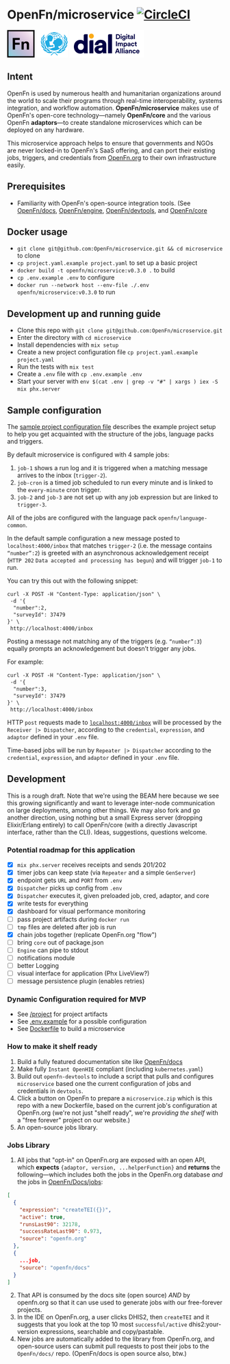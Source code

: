 # OpenFn/microservice [![CircleCI](https://circleci.com/gh/OpenFn/microservice.svg?style=svg)](https://circleci.com/gh/OpenFn/microservice)

[![openfn](assets/logo.png)](https://www.openfn.org)
[![unicef](https://raw.githubusercontent.com/OpenFn/microservice/master/assets/unicef.png)](https://digitalimpactalliance.org)
[![dial](https://raw.githubusercontent.com/OpenFn/microservice/master/assets/dial.png)](https://www.unicef.org)

## Intent

OpenFn is used by numerous health and humanitarian organizations around the
world to scale their programs through real-time interoperability, systems
integration, and workflow automation. **OpenFn/microservice** makes use of
OpenFn's open-core technology—namely **OpenFn/core** and the various OpenFn
**adaptors**—to create standalone microservices which can be deployed on any
hardware.

This microservice approach helps to ensure that governments and NGOs are never
locked-in to OpenFn's SaaS offering, and can port their existing jobs, triggers,
and credentials from [OpenFn.org](www.openfn.org) to their own infrastructure
easily.

## Prerequisites

- Familiarity with OpenFn's open-source integration tools. (See [OpenFn/docs](https://docs.openfn.org), [OpenFn/engine](https://github.com/openFn/engine), [OpenFn/devtools](https://openfn.github.io/devtools/), and [OpenFn/core](https://github.com/openFn/core)

## Docker usage

- `git clone git@github.com:OpenFn/microservice.git && cd microservice` to clone
- `cp project.yaml.example project.yaml` to set up a basic project
- `docker build -t openfn/microservice:v0.3.0 .` to build
- `cp .env.example .env` to configure
- `docker run --network host --env-file ./.env openfn/microservice:v0.3.0` to run

## Development up and running guide

- Clone this repo with `git clone git@github.com:OpenFn/microservice.git`
- Enter the directory with `cd microservice`
- Install dependencies with `mix setup`
- Create a new project configuration file `cp project.yaml.example project.yaml`
- Run the tests with `mix test`
- Create a `.env` file with `cp .env.example .env`
- Start your server with `env $(cat .env | grep -v "#" | xargs ) iex -S mix phx.server`


## Sample configuration

The [sample project configuration file](https://github.com/OpenFn/microservice/blob/main/project.yaml.example) describes the example project setup to help you get acquainted with the structure of the jobs, language packs and triggers.

By default microservice is configured with 4 sample jobs:
1. `job-1` shows a run log and it is triggered when a matching message arrives to the inbox (`trigger-2`).
2. `job-cron` is a timed job scheduled to run every minute and is linked to the `every-minute` cron trigger.
3. `job-2` and `job-3` are not set up with any job expression but are linked to `trigger-3`.

All of the jobs are configured with the language pack `openfn/language-common`.

In the default sample configuration a new message posted to `localhost:4000/inbox` that matches `trigger-2` (i.e. the message contains `“number”:2`) is greeted with an asynchronous acknowledgement receipt (`HTTP 202` `Data accepted and processing has begun`) and will trigger `job-1` to run.

You can try this out with the following snippet:

```
curl -X POST -H "Content-Type: application/json" \
 -d '{
  "number":2,
  "surveyId": 37479
}' \
 http://localhost:4000/inbox
```

Posting a message not matching any of the triggers (e.g. `“number”:3`) equally prompts an acknowledgement but doesn’t trigger any jobs.

For example:
```
curl -X POST -H "Content-Type: application/json" \
 -d '{
  "number":3,
  "surveyId": 37479
}' \
 http://localhost:4000/inbox
```

HTTP `post` requests made to
[`localhost:4000/inbox`](http://localhost:4000/inbox) will be processed by the
`Receiver |> Dispatcher`, according to the `credential`, `expression`, and
`adaptor` defined in your `.env` file.

Time-based jobs will be run by `Repeater |> Dispatcher` according to the
`credential`, `expression`, and `adaptor` defined in your `.env` file.


## Development

This is a rough draft. Note that we're using the BEAM here because we see this
growing significantly and want to leverage inter-node communication on large
deployments, among other things. We may also fork and go another direction,
using nothing but a small Express server (dropping Elixir/Erlang entirely) to
call OpenFn/core (with a directly Javascript interface, rather than the CLI).
Ideas, suggestions, questions welcome.

### Potential roadmap for this application

- [x] `mix phx.server` receives receipts and sends 201/202
- [x] timer jobs can keep state (via `Repeater` and a simple `GenServer`)
- [x] endpoint gets `URL` and `PORT` from `.env`
- [x] `Dispatcher` picks up config from `.env`
- [x] `Dispatcher` executes it, given preloaded job, cred, adaptor, and core
- [x] write tests for everything
- [x] dashboard for visual performance monitoring
- [ ] pass project artifacts during `docker run`
- [ ] `tmp` files are deleted after job is run
- [x] chain jobs together (replicate OpenFn.org "flow")
- [ ] bring `core` out of package.json
- [ ] `Engine` can pipe to stdout
- [ ] notifications module
- [ ] better Logging
- [ ] visual interface for application (Phx LiveView?)
- [ ] message persistence plugin (enables retries)

### Dynamic Configuration required for MVP

- See [/project](https://github.com/OpenFn/microservice/blob/master/project) for
  project artifacts
- See
  [.env.example](https://github.com/OpenFn/microservice/blob/master/.env.example)
  for a possible configuration
- See
  [Dockerfile](https://github.com/OpenFn/microservice/blob/master/Dockerfile) to
  build a microservice

### How to make it shelf ready

1. Build a fully featured documentation site like
   [OpenFn/docs](https://docs.openfn.org)
2. Make fully `Instant OpenHIE` compliant (including `kubernetes.yaml`)
3. Build out `openfn-devtools` to include a script that pulls and configures
   `microservice` based one the current configuration of jobs and credentials in
   `devtools`.
4. Click a button on OpenFn to prepare a `microservice.zip` which is this repo
   with a new Dockerfile, based on the current job's configuration at OpenFn.org
   (we're not just "shelf ready", we're _providing the shelf_ with a "free
   forever" project on our website.)
5. An open-source jobs library.

### Jobs Library

1. All jobs that "opt-in" on OpenFn.org are exposed with an open API, which
   **expects** `{adaptor, version, ...helperFunction}` and **returns** the
   following—which includes both the jobs in the OpenFn.org database _and_ the
   jobs in [OpenFn/Docs/jobs](https://www.github.com/openfn/docs/jobs):

```json
[
  {
    "expression": "createTEI({})",
    "active": true,
    "runsLast90": 32178,
    "successRateLast90": 0.973,
    "source": "openfn.org"
  },
  {
    ...job,
    "source": "openfn/docs"
  }
]
```

2. That API is consumed by the docs site (open source) _AND_ by openfn.org so
   that it can use used to generate jobs with our free-forever projects.
3. In the IDE on OpenFn.org, a user clicks DHIS2, then `createTEI` and it
   suggests that you look at the top 10 most `successful/active`
   dhis2:your-version expressions, searchable and copy/pastable.
4. New jobs are automatically added to the library from OpenFn.org, and
   open-source users can submit pull requests to post their jobs to the
   `OpenFn/docs/` repo. (OpenFn/docs is open source also, btw.)
